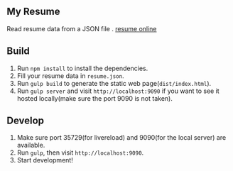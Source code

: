 ## My Resume

Read resume data from a JSON file .
[resume online](https://raganyayoung.github.io/resume/)

## Build

1. Run `npm install` to install the dependencies.
2. Fill your resume data in `resume.json`.
3. Run `gulp build` to generate the static web page(`dist/index.html`).
4. Run `gulp server` and visit `http://localhost:9090` if you want to see it hosted locally(make sure the port 9090 is not taken).

## Develop

1. Make sure port 35729(for livereload) and 9090(for the local server) are available.
2. Run `gulp`, then visit `http://localhost:9090`.
3. Start development!
